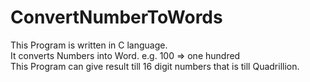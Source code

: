 # ConvertNumberToWords
This Program is written in C language.<br>
It converts Numbers into Word. e.g. 100 => one hundred<br>
This Program can give result till 16 digit numbers that is till Quadrillion.
